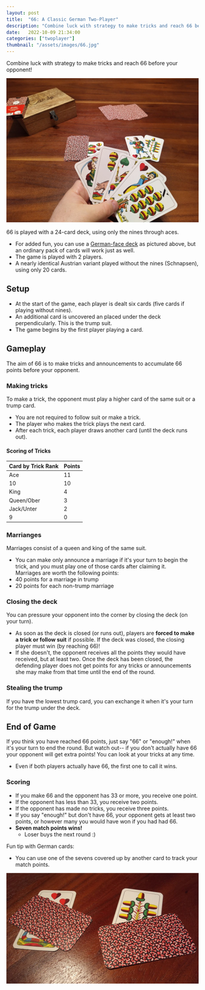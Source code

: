 ```yaml
---
layout: post
title:  "66: A Classic German Two-Player"
description: "Combine luck with strategy to make tricks and reach 66 before your opponent!"
date:   2022-10-09 21:34:00
categories: ["twoplayer"]
thumbnail: "/assets/images/66.jpg"
---
```

Combine luck with strategy to make tricks and reach 66 before your opponent! 

![](/assets/images/66.jpg)

66 is played with a 24-card deck, using only the nines through aces.
- For added fun, you can use a [German-face deck](https://www.piatnik.com/spiele/spielkarten/regionale-karten/blitz-salzburger) as pictured above, but an ordinary pack of cards will work just as well.
- The game is played with 2 players.  
- A nearly identical Austrian variant played without the nines (Schnapsen), using only 20 cards.

## Setup
- At the start of the game, each player is dealt six cards (five cards if playing without nines).
- An additional card is uncovered an placed under the deck perpendicularly. This is the trump suit.
- The game begins by the first player playing a card.

## Gameplay
The aim of 66 is to make tricks and announcements to accumulate 66 points before your opponent. 

### Making tricks
To make a trick, the opponent must play a higher card of the same suit or a trump card.
  - You are not required to follow suit or make a trick.
  - The player who makes the trick plays the next card. 
  - After each trick, each player draws another card (until the deck runs out).
  
#### Scoring of Tricks
 | Card by Trick Rank | Points |
| ------------------ | ------ |
| Ace                | 11     |
| 10                 | 10     |
| King               | 4      |
| Queen/Ober         | 3      |
| Jack/Unter         | 2      |
| 9                  | 0      |

### Marrianges

Marriages consist of a queen and king of the same suit.
- You can make only announce a marriage if it's your turn to begin the trick, and you must play one of those cards after claiming it.  
Marriages are worth the following points:  
- 40 points for a marriage in trump
- 20 points for each non-trump marriage 

### Closing the deck
You can pressure your opponent into the corner by closing the deck (on your turn).
- As soon as the deck is closed (or runs out), players are __forced to make a trick or follow suit__ if possible.
If the deck was closed, the closing player must win (by reaching 66)!
- If she doesn't, the opponent receives all the points they would have received, but at least two.
Once the deck has been closed, the defending player does not get points for any tricks or announcements she may make from that time until the end of the round.  

### Stealing the trump
If you have the lowest trump card, you can exchange it when it's your turn for the trump under the deck.  

## End of Game
If you think you have reached 66 points, just say "66" or "enough!" when it's your turn to end the round. But watch out-- if you don't actually have 66 your opponent will get extra points! You can look at your tricks at any time.
  - Even if both players actually have 66, the first one to call it wins.  
### Scoring
  - If you make 66 and the opponent has 33 or more, you receive one point.
  - If the opponent has less than 33, you receive two points.
  - If the opponent has made no tricks, you receive three points.
  - If you say "enough!" but don't have 66, your opponent gets at least two points, or however many you would have won if you had had 66.
  - __Seven match points wins!__
    - Loser buys the next round :)

Fun tip with German cards:
- You can use one of the sevens covered up by another card to track your match points.

![](/assets/images/score66.jpg)